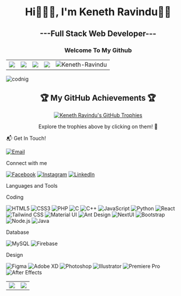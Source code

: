 <h1 align="center">Hi🙋🏻‍♂️, I'm Keneth Ravindu🍃🥂</h1>
<h2 align="center">---Full Stack Web Developer---</h2>
<h3 align="center">Welcome To My Github</h3>

<p align="center">
  <table align="center">
    <tr>
      <td align="center">
        <a href="https://github.com/Keneth-Ravindu">
          <img src="https://badges.pufler.dev/visits/Keneth-Ravindu/Keneth-Ravindu?style=flat-square&color=blue&logo=github">
        </a>
      </td>
      <td align="center">
        <a href="https://github.com/Keneth-Ravindu">
          <img src="https://badges.pufler.dev/years/Keneth-Ravindu?style=flat-square&color=success&logo=github">
        </a>
      </td>
      <td align="center">
        <a href="https://github.com/Keneth-Ravindu?tab=repositories">
          <img src="https://badges.pufler.dev/repos/Keneth-Ravindu?style=flat-square&color=important&logo=github">
        </a>
      </td>
      <td align="center">
        <a href="https://github.com/Keneth-Ravindu">
          <img src="https://badges.pufler.dev/commits/monthly/Keneth-Ravindu?style=flat-square&color=yellowgreen&logo=github">
        </a>
      </td>
      <td align="center">
        <img src="https://komarev.com/ghpvc/?username=Keneth-Ravindu&label=Profile%20views&color=0e75b6&style=flat" alt="Keneth-Ravindu" />
      </td>
    </tr>
  </table>
</p>

<img alt="codnig" src="https://miro.medium.com/max/1280/0*-u0b7K0Q6zfBcQqT.gif">

<h2 align="center">🏆 My GitHub Achievements 🏆</h2>

<p align="center">
  <a href="https://github.com/ryo-ma/github-profile-trophy">
    <img src="https://github-profile-trophy.vercel.app/?username=Keneth-Ravindu&theme=algolia&column=7&no-frame=true&no-bg=true" alt="Keneth Ravindu's GitHub Trophies"/>
  </a>
</p>

<p align="center">
  Explore the trophies above by clicking on them! 🌟
</p>



📬 Get In Touch!

[![Email](https://img.shields.io/badge/Email-kenethravindu2000%40gmail.com-blue?style=for-the-badge&logo=gmail&logoColor=white)](mailto:kenethravindu2000@gmail.com?subject=Hello%20Keneth,%20From%20GitHub)

Connect with me

[![Facebook](https://img.shields.io/badge/Facebook-1877F2?style=for-the-badge&logo=facebook&logoColor=white)](https://www.facebook.com/gayan.gamage.779/)
[![Instagram](https://img.shields.io/badge/Instagram-E4405F?style=for-the-badge&logo=instagram&logoColor=white)](https://www.instagram.com/keneth_ravindu/)
[![LinkedIn](https://img.shields.io/badge/LinkedIn-0077B5?style=for-the-badge&logo=linkedin&logoColor=white)](https://www.linkedin.com/in/keneth-ravindu-a731b1271/)


Languages and Tools

Coding

![HTML5](https://img.shields.io/badge/-HTML5-E34F26?style=for-the-badge&logo=html5&logoColor=white)
![CSS3](https://img.shields.io/badge/-CSS3-1572B6?style=for-the-badge&logo=css3&logoColor=white)
![PHP](https://img.shields.io/badge/-PHP-777BB4?style=for-the-badge&logo=php&logoColor=white)
![C](https://img.shields.io/badge/-C-A8B9CC?style=for-the-badge&logo=c&logoColor=white)
![C++](https://img.shields.io/badge/-C++-00599C?style=for-the-badge&logo=cplusplus&logoColor=white)
![JavaScript](https://img.shields.io/badge/-JavaScript-F7DF1E?style=for-the-badge&logo=javascript&logoColor=black)
![Python](https://img.shields.io/badge/-Python-3776AB?style=for-the-badge&logo=python&logoColor=white)
![React](https://img.shields.io/badge/-React-61DAFB?style=for-the-badge&logo=react&logoColor=black)
![Tailwind CSS](https://img.shields.io/badge/-Tailwind_CSS-38B2AC?style=for-the-badge&logo=tailwind-css&logoColor=white)
![Material UI](https://img.shields.io/badge/-Material_UI-0081CB?style=for-the-badge&logo=material-ui&logoColor=white)
![Ant Design](https://img.shields.io/badge/-Ant_Design-0170FE?style=for-the-badge&logo=ant-design&logoColor=white)
![NextUI](https://img.shields.io/badge/-NextUI-black?style=for-the-badge&logo=nextdotjs&logoColor=white)
![Bootstrap](https://img.shields.io/badge/-Bootstrap-7952B3?style=for-the-badge&logo=bootstrap&logoColor=white)
![Node.js](https://img.shields.io/badge/-Node.js-339933?style=for-the-badge&logo=nodedotjs&logoColor=white)
![Java](https://img.shields.io/badge/-Java-007396?style=for-the-badge&logo=java&logoColor=white)


Database

![MySQL](https://img.shields.io/badge/-MySQL-4479A1?style=for-the-badge&logo=mysql&logoColor=white)
![Firebase](https://img.shields.io/badge/-Firebase-FFCA28?style=for-the-badge&logo=firebase&logoColor=black)

Design

![Figma](https://img.shields.io/badge/-Figma-F24E1E?style=for-the-badge&logo=figma&logoColor=white)
![Adobe XD](https://img.shields.io/badge/-Adobe%20XD-FF61F6?style=for-the-badge&logo=adobexd&logoColor=white)
![Photoshop](https://img.shields.io/badge/-Photoshop-31A8FF?style=for-the-badge&logo=adobephotoshop&logoColor=white)
![Illustrator](https://img.shields.io/badge/-Illustrator-FF9A00?style=for-the-badge&logo=adobeillustrator&logoColor=white)
![Premiere Pro](https://img.shields.io/badge/-Premiere_Pro-9999FF?style=for-the-badge&logo=adobepremierepro&logoColor=white)
![After Effects](https://img.shields.io/badge/-After_Effects-9999FF?style=for-the-badge&logo=adobeaftereffects&logoColor=white)



<table>
  <tr>
    <td valign="top"><img src="https://github-readme-stats.vercel.app/api?username=Keneth-Ravindu&show_icons=true&theme=radical&hide_border=true&bg_color=0D1117&icon_color=BD93F9&title_color=F8D866&text_color=C9D1D9"/></td>
    <td valign="top"><img src="https://github-readme-stats.vercel.app/api/top-langs/?username=Keneth-Ravindu&layout=compact&theme=radical&hide_border=true&bg_color=0D1117&icon_color=BD93F9&title_color=F8D866&text_color=C9D1D9"/></td>
  </tr>
</table>
